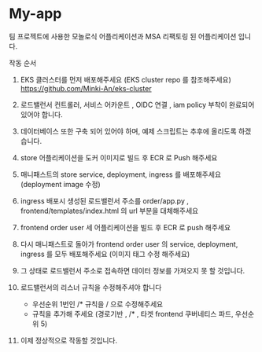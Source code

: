 # My-app

팀 프로젝트에 사용한 모놀로식 어플리케이션과 MSA 리팩토링 된 어플리케이션 입니다. 

작동 순서 

1. EKS 클러스터를 먼저 배포해주세요 (EKS cluster repo 를 참조해주세요) https://github.com/Minki-An/eks-cluster

2. 로드밸런서 컨트롤러, 서비스 어카운트 , OIDC 연결 , iam policy 부착이 완료되어있어야 합니다.

3. 데이터베이스 또한 구축 되어 있어야 하며, 예제 스크립트는 추후에 올리도록 하겠습니다.  

4. store 어플리케이션을 도커 이미지로 빌드 후 ECR 로 Push 해주세요

5. 매니패스트의 store service, deployment, ingress 를 배포해주세요 (deployment image 수정)

6. ingress 배포시 생성된 로드밸런서 주소를 order/app.py , frontend/templates/index.html 의 url 부분을 대체해주세요

7. frontend order user 세 어플리케이션을 빌드 후 ECR 로 push 해주세요

8. 다시 매니패스트로 돌아가 frontend order user 의 service, deployment, ingress 를 모두 배포해주세요 (이미지 태그 수정 해주세요)

9. 그 상태로 로드밸런서 주소로 접속하면 데이터 정보를 가져오지 못 할 것입니다.

10. 로드밸런서의 리스너 규칙을 수정해주셔야 합니다
    - 우선순위 1번인 /* 규칙을 / 으로 수정해주세요
    - 규칙을 추가해 주세요 (경로기반 , /* , 타겟 frontend 쿠버네티스 파드, 우선순위 5)

11. 이제 정상적으로 작동할 것입니다.  
